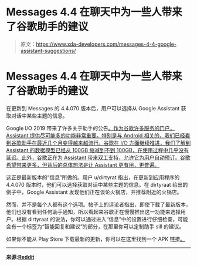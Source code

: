 # Messages 4.4 在聊天中为一些人带来了谷歌助手的建议

> 原文：<https://www.xda-developers.com/messages-4-4-google-assistant-suggestions/>

# Messages 4.4 在聊天中为一些人带来了谷歌助手的建议

在更新到 Messages 的 4.4.070 版本后，用户可以选择从 Google Assistant 获取对话中某些主题的信息。

Google I/O 2019 带来了许多关于助手的公告[。作为谷歌许多服务的门户，Assistant 提供尽可能多的功能非常重要。特别是与 Android 相关的，我们已经看到谷歌助手在最近几个月变得越来越流行。谷歌在 I/O 方面继续推进，我们了解到 Assistant 的数据模型已经从 100GB 缩减到不到 100GB，在使用过程中几乎没有延迟。此外，谷歌正在为 Assistant 带来双工支持，允许它为用户自动预订。谷歌希望带来更多，但背后的总体想法是让 Assistant 更有用，更普遍。](https://www.xda-developers.com/google-assistant-qualcomm-bluetooth-headset-fast-pair/)

这正是最新版本的“信息”所做的。用户 u/dirtyrat 指出，在更新到应用程序的 4.4.070 版本时，他们可以选择获取对话中某些主题的信息。在 dirtyraat 给出的例子中，Google Assistant 发现他们正在谈论火锅店，并推荐附近的火锅店。

然而，并不是每个人都有这个选项。帖子上的评论者指出，即使下载了最新版本，他们也没有看到任何助手通知，所以看起来谷歌正在慢慢推出这一功能来选择用户。根据 dirtyraat 的说法，你可以通过进入“信息”中的设置进行仔细检查，可能会有一个标签为“智能回复和建议”的部分，在那里你可以定制助手 sill 的建议。

如果你不能从 Play Store 下载最新的更新，你可以在这里找到一个 APK 链接[。](https://www.apkmirror.com/apk/google-inc/messenger-google-inc/messenger-google-inc-4-4-070-release/)

* * *

**来源:[Reddit](https://www.reddit.com/r/Android/comments/br4w7h/messages_with_google_assistant/)**